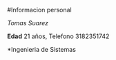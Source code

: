 #Informacion personal

_Tomas Suarez_  


**Edad** 21 años, Telefono 3182351742   


*Ingenieria de Sistemas

